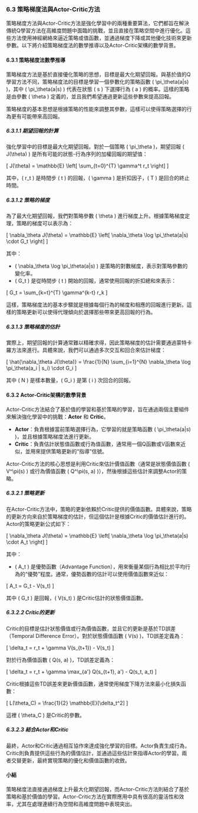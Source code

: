 ### 6.3 策略梯度法與Actor-Critic方法

策略梯度方法與Actor-Critic方法是強化學習中的兩種重要算法，它們都旨在解決傳統Q學習方法在高維度問題中面臨的挑戰，並且直接在策略空間中進行優化。這些方法使用神經網絡來逼近策略或值函數，並通過梯度下降或其他優化技術來更新參數。以下將介紹策略梯度法的數學推導以及Actor-Critic架構的數學背景。

#### 6.3.1 策略梯度法數學推導

策略梯度方法是基於直接優化策略的思想，目標是最大化期望回報。與基於值的Q學習方法不同，策略梯度法的目標是學習一個參數化的策略函數 \( \pi_\theta(a|s) \)，其中 \( \pi_\theta(a|s) \) 代表在狀態 \( s \) 下選擇行為 \( a \) 的概率。這樣的策略是由參數 \( \theta \) 定義的，並且我們希望通過更新這些參數來提高回報。

策略梯度的基本思想是根據策略的性能來調整其參數，這樣可以使得策略選擇的行為更有可能帶來高回報。

##### 6.3.1.1 期望回報的計算

強化學習中的目標是最大化期望回報。對於一個策略 \( \pi_\theta \)，期望回報 \( J(\theta) \) 是所有可能的狀態-行為序列的加權回報的期望值：

\[
J(\theta) = \mathbb{E} \left[ \sum_{t=0}^{T} \gamma^t r_t \right]
\]

其中，\( r_t \) 是時間步 \( t \) 的回報，\( \gamma \) 是折扣因子，\( T \) 是回合的終止時間。

##### 6.3.1.2 策略的梯度

為了最大化期望回報，我們對策略參數 \( \theta \) 進行梯度上升。根據策略梯度定理，策略的梯度可以表示為：

\[
\nabla_\theta J(\theta) = \mathbb{E} \left[ \nabla_\theta \log \pi_\theta(a|s) \cdot G_t \right]
\]

其中：
- \( \nabla_\theta \log \pi_\theta(a|s) \) 是策略的對數梯度，表示對策略參數的變化率。
- \( G_t \) 是從時間步 \( t \) 開始的回報，通常使用回報的折扣總和來表示：

\[
G_t = \sum_{k=t}^{T} \gamma^{k-t} r_k
\]

這樣，策略梯度法的基本步驟就是根據每個行為的梯度和相應的回報進行更新。這樣的策略更新可以使得代理傾向於選擇那些帶來更高回報的行為。

##### 6.3.1.3 策略梯度的估計

實際上，期望回報的計算通常難以精確求得，因此策略梯度的估計需要通過蒙特卡羅方法來進行。具體來說，我們可以通過多次交互和回合來估計梯度：

\[
\hat{\nabla_\theta J(\theta)} = \frac{1}{N} \sum_{i=1}^{N} \nabla_\theta \log \pi_\theta(a_i | s_i) \cdot G_i
\]

其中 \( N \) 是樣本數量，\( G_i \) 是第 \( i \) 次回合的回報。

#### 6.3.2 Actor-Critic架構的數學背景

Actor-Critic方法結合了基於值的學習和基於策略的學習，旨在通過兩個主要組件來解決強化學習中的挑戰：**Actor** 和 **Critic**。

- **Actor**：負責根據當前策略選擇行為，它學習的就是策略函數 \( \pi_\theta(a|s) \)，並且根據策略梯度法進行更新。
- **Critic**：負責估計狀態值函數或行為值函數，通常用一個Q函數或V函數來近似，並用來提供策略更新的“指導”信號。

Actor-Critic方法的核心思想是利用Critic來估計價值函數（通常是狀態價值函數 \( V^\pi(s) \) 或行為價值函數 \( Q^\pi(s, a) \)），然後根據這些估計來調整Actor的策略。

##### 6.3.2.1 策略更新

在Actor-Critic方法中，策略的更新依賴於Critic提供的價值函數。具體來說，策略的更新方向來自於策略梯度的估計，但這個估計是根據Critic的價值估計進行的。Actor的策略更新公式如下：

\[
\nabla_\theta J(\theta) = \mathbb{E} \left[ \nabla_\theta \log \pi_\theta(a|s) \cdot A_t \right]
\]

其中：
- \( A_t \) 是優勢函數（Advantage Function），用來衡量某個行為相比於平均行為的“優勢”程度。通常，優勢函數的估計可以使用價值函數來近似：

\[
A_t = G_t - V(s_t)
\]

其中 \( G_t \) 是回報，\( V(s_t) \) 是Critic估計的狀態價值函數。

##### 6.3.2.2 Critic的更新

Critic的目標是估計狀態價值或行為價值函數，並且它的更新是基於TD誤差（Temporal Difference Error）。對於狀態價值函數 \( V(s) \)，TD誤差定義為：

\[
\delta_t = r_t + \gamma V(s_{t+1}) - V(s_t)
\]

對於行為價值函數 \( Q(s, a) \)，TD誤差定義為：

\[
\delta_t = r_t + \gamma \max_{a'} Q(s_{t+1}, a') - Q(s_t, a_t)
\]

Critic根據這些TD誤差來更新價值函數，通常使用梯度下降方法來最小化損失函數：

\[
L(\theta_C) = \frac{1}{2} \mathbb{E}[\delta_t^2]
\]

這裡 \( \theta_C \) 是Critic的參數。

##### 6.3.2.3 結合Actor和Critic

最終，Actor和Critic通過相互協作來達成強化學習的目標。Actor負責生成行為，Critic則負責提供這些行為的價值估計，並通過這些估計來指導Actor的學習。兩者交替更新，最終實現策略的優化和價值函數的收斂。

#### 小結

策略梯度法直接通過梯度上升最大化期望回報，而Actor-Critic方法則結合了基於策略和基於價值的學習。Actor-Critic方法在實際應用中具有很高的靈活性和效率，尤其在處理連續行為空間和高維度問題中表現突出。